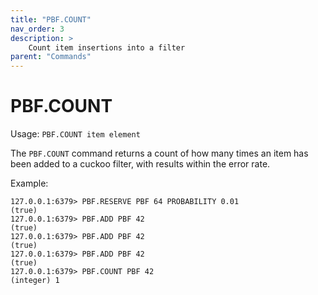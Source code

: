 ```yaml
---
title: "PBF.COUNT"
nav_order: 3
description: >
    Count item insertions into a filter
parent: "Commands"
---
```


# PBF.COUNT

Usage: `PBF.COUNT item element`

The `PBF.COUNT` command returns a count of how many times an item has been added to a cuckoo filter, with results within the error rate.

Example:
```
127.0.0.1:6379> PBF.RESERVE PBF 64 PROBABILITY 0.01
(true)
127.0.0.1:6379> PBF.ADD PBF 42
(true)
127.0.0.1:6379> PBF.ADD PBF 42
(true)
127.0.0.1:6379> PBF.ADD PBF 42
(true)
127.0.0.1:6379> PBF.COUNT PBF 42
(integer) 1
```
